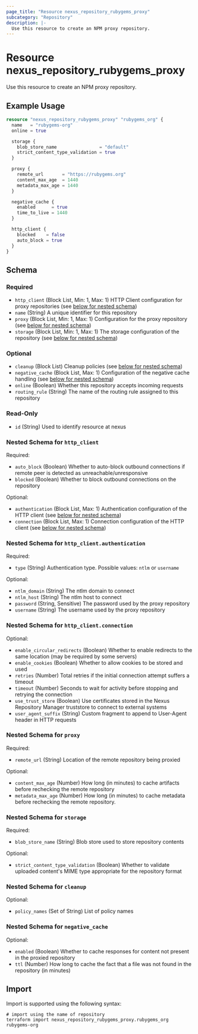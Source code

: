 ```yaml
---
page_title: "Resource nexus_repository_rubygems_proxy"
subcategory: "Repository"
description: |-
  Use this resource to create an NPM proxy repository.
---
```

# Resource nexus_repository_rubygems_proxy
Use this resource to create an NPM proxy repository.
## Example Usage
```terraform
resource "nexus_repository_rubygems_proxy" "rubygems_org" {
  name   = "rubygems-org"
  online = true

  storage {
    blob_store_name                = "default"
    strict_content_type_validation = true
  }

  proxy {
    remote_url       = "https://rubygems.org"
    content_max_age  = 1440
    metadata_max_age = 1440
  }

  negative_cache {
    enabled      = true
    time_to_live = 1440
  }

  http_client {
    blocked    = false
    auto_block = true
  }
}
```
<!-- schema generated by tfplugindocs -->
## Schema

### Required

- `http_client` (Block List, Min: 1, Max: 1) HTTP Client configuration for proxy repositories (see [below for nested schema](#nestedblock--http_client))
- `name` (String) A unique identifier for this repository
- `proxy` (Block List, Min: 1, Max: 1) Configuration for the proxy repository (see [below for nested schema](#nestedblock--proxy))
- `storage` (Block List, Min: 1, Max: 1) The storage configuration of the repository (see [below for nested schema](#nestedblock--storage))

### Optional

- `cleanup` (Block List) Cleanup policies (see [below for nested schema](#nestedblock--cleanup))
- `negative_cache` (Block List, Max: 1) Configuration of the negative cache handling (see [below for nested schema](#nestedblock--negative_cache))
- `online` (Boolean) Whether this repository accepts incoming requests
- `routing_rule` (String) The name of the routing rule assigned to this repository

### Read-Only

- `id` (String) Used to identify resource at nexus

<a id="nestedblock--http_client"></a>
### Nested Schema for `http_client`

Required:

- `auto_block` (Boolean) Whether to auto-block outbound connections if remote peer is detected as unreachable/unresponsive
- `blocked` (Boolean) Whether to block outbound connections on the repository

Optional:

- `authentication` (Block List, Max: 1) Authentication configuration of the HTTP client (see [below for nested schema](#nestedblock--http_client--authentication))
- `connection` (Block List, Max: 1) Connection configuration of the HTTP client (see [below for nested schema](#nestedblock--http_client--connection))

<a id="nestedblock--http_client--authentication"></a>
### Nested Schema for `http_client.authentication`

Required:

- `type` (String) Authentication type. Possible values: `ntlm` or `username`

Optional:

- `ntlm_domain` (String) The ntlm domain to connect
- `ntlm_host` (String) The ntlm host to connect
- `password` (String, Sensitive) The password used by the proxy repository
- `username` (String) The username used by the proxy repository


<a id="nestedblock--http_client--connection"></a>
### Nested Schema for `http_client.connection`

Optional:

- `enable_circular_redirects` (Boolean) Whether to enable redirects to the same location (may be required by some servers)
- `enable_cookies` (Boolean) Whether to allow cookies to be stored and used
- `retries` (Number) Total retries if the initial connection attempt suffers a timeout
- `timeout` (Number) Seconds to wait for activity before stopping and retrying the connection
- `use_trust_store` (Boolean) Use certificates stored in the Nexus Repository Manager truststore to connect to external systems
- `user_agent_suffix` (String) Custom fragment to append to User-Agent header in HTTP requests



<a id="nestedblock--proxy"></a>
### Nested Schema for `proxy`

Required:

- `remote_url` (String) Location of the remote repository being proxied

Optional:

- `content_max_age` (Number) How long (in minutes) to cache artifacts before rechecking the remote repository
- `metadata_max_age` (Number) How long (in minutes) to cache metadata before rechecking the remote repository.


<a id="nestedblock--storage"></a>
### Nested Schema for `storage`

Required:

- `blob_store_name` (String) Blob store used to store repository contents

Optional:

- `strict_content_type_validation` (Boolean) Whether to validate uploaded content's MIME type appropriate for the repository format


<a id="nestedblock--cleanup"></a>
### Nested Schema for `cleanup`

Optional:

- `policy_names` (Set of String) List of policy names


<a id="nestedblock--negative_cache"></a>
### Nested Schema for `negative_cache`

Optional:

- `enabled` (Boolean) Whether to cache responses for content not present in the proxied repository
- `ttl` (Number) How long to cache the fact that a file was not found in the repository (in minutes)
## Import
Import is supported using the following syntax:
```shell
# import using the name of repository
terraform import nexus_repository_rubygems_proxy.rubygems_org rubygems-org
```
